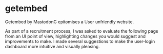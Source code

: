 # getembed

Getembed by MastodonC epitomises a User unfriendly website.

As part of a recruitment process, I was asked to evaluate the following page from an UI point of view, highlighting changes you would suggest and improvements to make. I made several suggestions to make the user-login dashboard more intuitive and visually pleasing.
